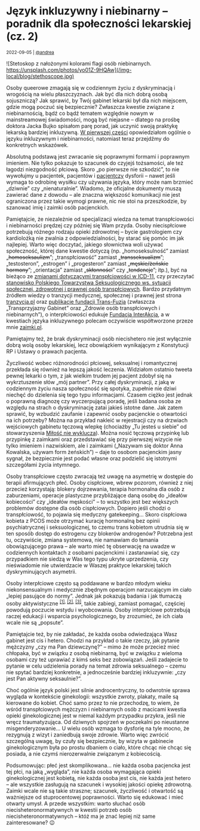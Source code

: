 # Język inkluzywny i niebinarny – poradnik dla społeczności lekarskiej (cz. 2)

<small>2022-09-05 | [@andrea](/@andrea)</small>

![Stetoskop z nałożonymi kolorami flagi osób niebinarnych. https://unsplash.com/photos/yo01Z-9HQAw](/img-local/blog/stethoscope.jpg)

Osoby queerowe zmagają się w codziennym życiu z dyskryminacją i wrogością na wielu płaszczyznach.
Jak być dla nich dobrą osobą sojuszniczą?
Jak sprawić, by Twój gabinet lekarski był dla nich miejscem, gdzie mogą poczuć się bezpiecznie?
Zwłaszcza kwestie związane z niebinarnością, bądź co bądź tematem względnie nowym w mainstreamowej świadomości,
mogą być niejasne – dlatego na prośbę doktora Jacka Bujko spisałom parę porad, jak uczynić swoją praktykę lekarską bardziej inkluzywną.
[W pierwszej części](/blog/poradnik-lekarski-1) opowiedziałom ogólnie o języku inkluzywnym i niebinarności,
natomiast teraz przejdźmy do konkretnych wskazówek.

Absolutną podstawą jest zwracanie się poprawnymi formami i poprawnym imieniem.
Nie tylko pokazuje to szacunek do czyjejś tożsamości, ale też łagodzi niezgodność płciową.
Skoro „po pierwsze nie szkodzić”, to nie wywołujmy u pacjentek, pacjentów i [pacjentczy](https://zaimki.pl/neutratywy#pacjent) dysforii –
nawet jeśli wymaga to odrobinę wysiłku czy używania języka, który może nam brzmieć „dziwnie” czy „nienaturalnie”.
Wiadomo, że oficjalne dokumenty muszą zawierać dane z dowodu – ale znaczna większość komunikacji nie jest ograniczona przez takie wymogi prawne,
nic nie stoi na przeszkodzie, by szanować imię i zaimki osób pacjenckich.

Pamiętajcie, że niezależnie od specjalizacji wiedza na temat transpłciowości i niebinarności prędzej czy później się Wam przyda.
Osoby niecispłciowe potrzebują różnego rodzaju opieki zdrowotnej – bycie gastrologiem czy kardiolożką nie zwalnia z odpowiedzialności,
by starać się pomóc im jak najlepiej.
Warto więc doczytać, jakiego słownictwa woli używać społeczność, której dane kwestie dotyczą
(np. „homoseksulność” zamiast „~~homoseksaulizm~~”; „transpłciowość” zamiast „~~transseksualizm~~”;
„testosteron”, „estrogen” i „progesteron” zamiast „~~męskie/żeńskie hormony~~”; „orientacja” zamiast „~~skłonności~~” czy „~~tendencje~~”; itp.),
być na bieżąco ze [zmianami dotyczącymi transpłciowości w ICD-11](https://www.who.int/standards/classifications/frequently-asked-questions/gender-incongruence-and-transgender-health-in-the-icd),
czy przeczytać [stanowisko Polskiego Towarzystwa Seksuologicznego ws. sytuacji społecznej, zdrowotnej i prawnej osób transpłciowych](https://pts-seksuologia.pl/sites/strona/83/stanowisko-pts-ws-sytuacji-spolecznej-zdrowotnej-i-prawnej-osob-transplciowych).
Bardzo przydatnym źródłem wiedzy o tranzycji medycznej, społecznej i prawnej jest strona [tranzycja.pl](https://tranzycja.pl)
oraz [publikacje fundacji Trans-Fuzja](https://transfuzja.org/publikacje) (zwłaszcza „Transprzyjazny Gabinet” oraz „Zdrowie osób transpłciowych i niebinarnych”),
o interpłciowości edukuje [Fundacja InterAkcja](https://interakcja.org.pl),
a w kwestiach języka inkluzywnego polecam oczywiście współtworzone przeze mnie [zaimki.pl](https://zaimki.pl).

Pamiętajmy też, że brak dyskryminacji osób niecishetero nie jest wyłącznie dobrą wolą osoby lekarskiej,
lecz obowiązkiem wynikającym z Konstytucji RP i Ustawy o prawach pacjenta.

Życzliwość wobec różnorodności płciowej, seksualnej i romantycznej przekłada się również na lepszą jakość leczenia.
Widziałom ostatnio tweeta pewnej lekarki o tym, z jak wielkim trudem jej pacjent zdobył się na wykrztuszenie słów „mój partner”.
Przy całej dyskryminacji, z jaką w codziennym życiu nasza społeczność się spotyka, zupełnie nie dziwi niechęć do dzielenia się tego typu informacjami.
Czasem ciężko jest jednak o poprawną diagnozę czy wyczerpującą poradę, jeśli badana osoba ze względu na strach o dyskryminację zatai jakieś istotne dane.
Jak zatem sprawić, by wzbudzić zaufanie i zapewnić osoby pacjenckie o otwartości na ich potrzeby?
Można na przykład nakleić w rejestracji czy na drzwiach wejściowych gabinetu tęczową wlepkę
(chociażby „Tu jesteś u siebie” od stowarzyszenia [Miłość nie wyklucza](https://mnw.org.pl/)).
Można nosić tęczową przypinkę lub przypinkę z zaimkami oraz przedstawiać się przy pierwszej wizycie nie tylko imieniem i nazwiskiem, ale i zaimkami
(„Nazywam się doktor Anna Kowalska, używam form żeńskich”) – daje to osobom pacjenckim jasny sygnał, że bezpiecznie jest podać własne
oraz podzielić się istotnymi szczegółami życia intymnego.

Osoby transpłciowe często zwracają też uwagę na asymetrię w dostępie do terapii afirmujących płeć.
Osoby cispłciowe, wbrew pozorom, również z niej przecież korzystają:
blokery dojrzewania, terapia hormonalna dla osób z zaburzeniami, operacje plastyczne przybliżające daną osobę
do „ideałów kobiecości” czy „ideałów męskości” – to wszystko jest bez większych problemów dostępne dla osób cispłciowych.
Dopiero jeśli chodzi o transpłciowość, to pojawia się medyczny gatekeeping…
Skoro cispłciowa kobieta z PCOS może otrzymać kurację hormonalną bez opinii psychiatrycznej i seksuologicznej,
to czemu trans kobietom utrudnia się w ten sposób dostęp do estrogenu czy blokerów androgenów?
Potrzebna jest tu, oczywiście, zmiana systemowa, nie namawiam do łamania obowiązującego prawa –
ale warto mieć tę obserwację na uwadze w codziennych kontaktach z osobami pacjenckimi
i zastanawiać się, czy przypadkiem nie siedzą w Was tego typu ukryte uprzedzenia,
czy nieświadomie nie utwierdzacie w Waszej praktyce lekarskiej takich dyskryminujących asymetrii.

Osoby interpłciowe często są poddawane w bardzo młodym wieku niekonsensualnym i medycznie zbędnym operacjom
narzucającym im ciało „lepiej pasujące do normy”. Jednak jak pokazują badania i jak tłumaczą osoby aktywistyczne 
<sup>[[1]](https://www.youtube.com/watch?v=CKEGaSJi3bk), [[2]](http://eprints.hud.ac.uk/id/eprint/33535/),
[[3]](https://www.hrw.org/report/2017/07/25/i-want-be-nature-made-me/medically-unnecessary-surgeries-intersex-children-us)</sup>,
takie zabiegi, zamiast pomagać, częściej powodują poczucie wstydu i wyobcowania.
Osoby interpłciowe potrzebują raczej edukacji i wsparcia psychologicznego, by zrozumieć, że ich ciała wcale nie są „popsute”.

Pamiętajcie też, by nie zakładać, że każda osoba odwiedzająca Wasz gabinet jest cis i hetero.
Chodzi na przykład o takie rzeczy, jak pytanie mężczyzny „czy ma Pan dziewczynę?” – mimo że może przecież mieć chłopaka,
być w związku z osobą niebinarną, być w związku z wieloma osobami czy też uprawiać z kimś seks bez zobowiązań.
Jeśli zadajecie to pytanie w celu udzielenia porady na temat zdrowia seksualnego – czemu nie spytać bardziej konkretnie,
a jednocześnie bardziej inkluzywnie: „czy jest Pan aktywny seksaulnie?”.

Choć ogólnie język polski jest silnie androcentryczny, to odwrotnie sprawa wygląda w kontekście ginekologii:
wszystkie zwroty, plakaty, maile są kierowane do kobiet. Choć samo przez to nie przechodzę, to wiem,
że wśród transpłciowych mężczyzn i niebinarnych osób z macicami kwestia opieki ginekologicznej jest
w niemal każdym przypadku przykra, jeśli nie wręcz traumatyzująca.
Od dziwnych spojrzeń w poczekalni po nieustanne misgenderyzowanie… 
U wielu osób wzmaga to dysforię na tyle mocno, że rezygnują z wizyt i zaniedbują swoje zdrowie.
Warto więc zwrócić szczególną uwagę, by czuły się bezpiecznie, by wizyta w gabinecie ginekologicznym była po prostu dbaniem o ciało,
które chcąc nie chcąc się posiada, a nie czymś nierozerwalnie związanym z kobiecością.

Podsumowując: płeć jest skomplikowana… nie każda osoba pacjencka jest tej płci, na jaką „wygląda”,
nie każda osoba wymagająca opieki ginekologicznej jest kobietą,
nie każda osoba jest cis, nie każda jest hetero – ale wszystkie zasługują na szacunek i wysokiej jakości opiekę zdrowotną.
Zaimki wcale nie są takie straszne; szacunek, życzliwość i otwartość są ważniejsze od stuprocentowej poprawności.
Warto się edukować i mieć otwarty umysł. A przede wszystkim:
warto słuchać osób niecisheteronormatywnych w kwestii potrzeb osób niecisheteronormatywnych –
któż ma je znać lepiej niż same zainteresowane? 😉
